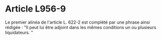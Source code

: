 # Article L956-9

Le premier alinéa de l'article L. 622-2 est complété par une phrase ainsi rédigée :   "Il peut lui être adjoint dans les mêmes conditions un ou plusieurs liquidateurs. "